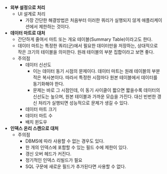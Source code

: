 - **외부 설정으로 처리**
	- UI 설계로 처리
		- 가장 간단한 해결방법은 처음부터 이러한 쿼리가 실행되지 않게 애플리케이션에서 제한하는 것이다.
- **데이터 마트로 대처**
	- 간단하게 줄여서 마트 또는 개요 테이블(Summary Table)이라고도 한다.
	- 데이터 마트는 특정한 쿼리(군)에서 필요한 데이터만을 저장하는, 상대적으로 작은 크기의 테이블을 의미한다. 원래 테이블의 부분 집합이라고 보면 좋다.
	- 주의점
		- 데이터 신선도
			- 이는 데이터 동기 시점의 문제이다. 데이터 마트는 원래 테이블의 부분적은 복사본이다. 따라서 특정한 시점마다 원본 테이블에서 데이터를 동기화해야 한다.
			- 문제는 바로 그 시점인데, 이 동기 사이클이 짧으면 짧을수록 데이터의 신선도는 높으며, 원본 테이블과 가까운 모습을 가진다. 대신 빈번한 갱신 처리가 실행되면 성능적으로 문제가 생길 수 있다.
		- 데이터 마트 크기
		- 데이터 마트 수
		- 배치 윈도우
- **인덱스 온리 스캔으로 대처**
	- 주의점
		- DBMS에 따라 사용할 수 없는 경우도 있다.
		- 한 개의 인덱스에 포함할 수 있는 필드 수에 제한이 있다.
		- 갱신 오버 헤드가 커진다.
		- 정기적인 인덱스 리빌드가 필요
		- SQL 구문에 새로운 필드가 추가된다면 사용할 수 없다.